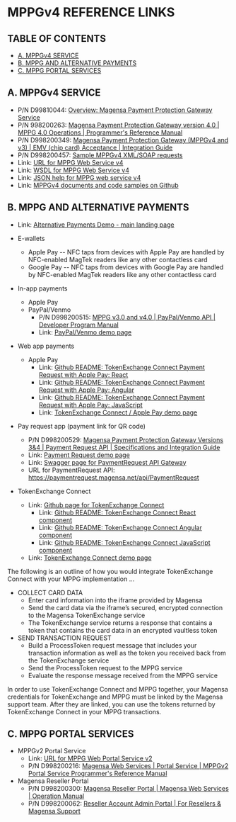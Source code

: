 # MPPGv4 REFERENCE LINKS

## TABLE OF CONTENTS

- [A. MPPGv4 SERVICE](#A-MPPGv4-SERVICE)
- [B. MPPG AND ALTERNATIVE PAYMENTS](#B-MPPG-AND-ALTERNATIVE-PAYMENTS)
- [C. MPPG PORTAL SERVICES](#C-MPPG-PORTAL-SERVICES)

## A. MPPGv4 SERVICE

- P/N D99810044: [Overview: Magensa Payment Protection Gateway Service](https://www.magtek.com/content/documentationfiles/d99810044.pdf)
- P/N 998200263: [Magensa Payment Protection Gateway version 4.0 | MPPG 4.0 Operations | Programmer's Reference Manual](https://www.magtek.com/Content/DocumentationFiles/D998200263.pdf)
- P/N D998200349: [Magensa Payment Protection Gateway (MPPGv4 and v3) | EMV (chip card) Acceptance | Integration Guide](https://www.magtek.com/content/documentationfiles/d998200349.pdf)
- P/N D998200457: [Sample MPPGv4 XML/SOAP requests](https://www.magtek.com/Content/SoftwarePackages/D998200457.zip)
- Link: [URL for MPPG Web Service v4](https://mppg.magensa.net/v4/MPPGv4Service.svc)
- Link: [WSDL for MPPG Web Service v4](https://mppg.magensa.net/v4/MPPGv4Service.svc?WSDL)
- Link: [JSON help for MPPG web service v4](https://mppg.magensa.net/v4/MPPGv4Service.svc/JSON/help)
- Link: [MPPGv4 documents and code samples on Github](https://github.com/Magensa/MPPGv4/tree/master)


## B. MPPG AND ALTERNATIVE PAYMENTS

- Link: [Alternative Payments Demo - main landing page](https://demo.magensa.net/tec)

- E-wallets
	- Apple Pay -- NFC taps from devices with Apple Pay are handled by NFC-enabled MagTek readers like any other contactless card
	- Google Pay -- NFC taps from devices with Google Pay are handled by NFC-enabled MagTek readers like any other contactless card

- In-app payments
	- Apple Pay
	- PayPal/Venmo
		- P/N D998200515: [MPPG v3.0 and v4.0 | PayPal/Venmo API | Developer Program Manual](https://www.magtek.com/content/documentationfiles/d998200515.pdf)
		- Link: [PayPal/Venmo demo page](https://demo.magensa.net/tec/paypal-venmo/paypal-venmo-request)

- Web app payments
	- Apple Pay
		- Link: [Github README: TokenExchange Connect Payment Request with Apple Pay: React](https://github.com/Magensa/te-connect-react/blob/master/TecPaymentRequestREADME.md)
		- Link: [Github README: TokenExchange Connect Payment Request with Apple Pay: Angular](https://github.com/Magensa/te-connect-ng/blob/master/TecPaymentRequestREADME.md)
		- Link: [Github README: TokenExchange Connect Payment Request with Apple Pay: JavaScript](https://github.com/Magensa/te-connect-js/blob/master/TecPaymentRequestREADME.md)
		- Link: [TokenExchange Connect / Apple Pay demo page](https://demo.magensa.net/tec/tec-apple-pay/apple-pay-button)

- Pay request app (payment link for QR code)
	- P/N D998200529: [Magensa Payment Protection Gateway Versions 3&4 | Payment Request API | Specifications and Integration Guide](https://www.magtek.com/Content/DocumentationFiles/D998200529.pdf)
	- Link: [Payment Request demo page](https://demo.magensa.net/tec/payment-request/create-new-pr)
	- Link: [Swagger page for PaymentRequest API Gateway](https://paymentrequest.magensa.net/swagger/index.html)
	- URL for PaymentRequest API: https://paymentrequest.magensa.net/api/PaymentRequest

- TokenExchange Connect
	- Link: [Github page for TokenExchange Connect](https://github.com/Magensa/te-connect)
		- Link: [Github README: TokenExchange Connect React component](https://github.com/Magensa/te-connect-react)
		- Link: [Github README: TokenExchange Connect Angular component](https://github.com/Magensa/te-connect-ng)
		- Link: [Github README: TokenExchange Connect JavaScript component](https://github.com/Magensa/te-connect-js)
	- Link: [TokenExchange Connect demo page](https://demo.magensa.net/tec/tec-mppg/token-exchange-form)

The following is an outline of how you would integrate TokenExchange Connect with your MPPG implementation …

- COLLECT CARD DATA
	- Enter card information into the iframe provided by Magensa
	- Send the card data via the iframe’s secured, encrypted connection to the Magensa TokenExchange service
	- The TokenExchange service returns a response that contains a token that contains the card data in an encrypted vaultless token
- SEND TRANSACTION REQUEST
	- Build a ProcessToken request message that includes your transaction information as well as the token you received back from the TokenExchange service</LI>
	- Send the ProcessToken request to the MPPG service</LI>
	- Evaluate the response message received from the MPPG service</LI>

In order to use TokenExchange Connect and MPPG together, your Magensa credentials for TokenExchange and MPPG must be linked by the Magensa support team.  After they are linked, you can use the tokens returned by TokenExchange Connect in your MPPG transactions.


## C. MPPG PORTAL SERVICES

 - MPPGv2 Portal Service
	- Link: [URL for MPPG Web Portal Service v2](https://mppg.magensa.net/v2Portal/MPPGv2PortalService.svc)
	- P/N D998200216: [Magensa Web Services | Portal Service | MPPGv2 Portal Service Programmer's Reference Manual](https://www.magtek.com/content/documentationfiles/d998200216.pdf)
 - Magensa Reseller Portal
	- P/N D998200300: [Magensa Reseller Portal | Magensa Web Services | Operation Manual](https://www.magtek.com/content/documentationfiles/d998200300.pdf)
	- P/N D998200062: [Reseller Account Admin Portal | For Resellers & Magensa Support](https://www.magtek.com/content/documentationfiles/d998200062.pdf)
